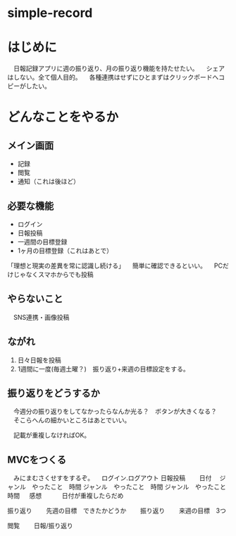 # simple-record

# はじめに
　日報記録アプリに週の振り返り、月の振り返り機能を持たせたい。
　シェアはしない。全て個人目的。
　各種連携はせずにひとまずはクリックポードへコピーがしたい。

# どんなことをやるか
## メイン画面
- 記録
- 閲覧
- 通知（これは後ほど）


## 必要な機能
- ログイン
- 日報投稿
- 一週間の目標登録
- 1ヶ月の目標登録（これはあとで）

「理想と現実の差異を常に認識し続ける」
　簡単に確認できるといい。
　PCだけじゃなくスマホからでも投稿

## やらないこと
　SNS連携・画像投稿

## ながれ
1. 日々日報を投稿
2. 1週間に一度(毎週土曜？)　振り返り+来週の目標設定をする。


## 振り返りをどうするか
　今週分の振り返りをしてなかったらなんか光る？　ボタンが大きくなる？
　そこらへんの細かいところはあとでいい。

　記載が重複しなければOK。

## MVCをつくる
　みにまむさくせすをするぞ。
　ログイン.ログアウト
  日報投稿
  　　日付　
        ジャンル　やったこと　時間
        ジャンル　やったこと　時間
        ジャンル　やったこと　時間
  　  感想
　　　日付が重複したらだめ

  振り返り
  　　先週の目標　できたかどうか
  　　振り返り
  　　来週の目標　3つ

  閲覧
  　　日報/振り返り